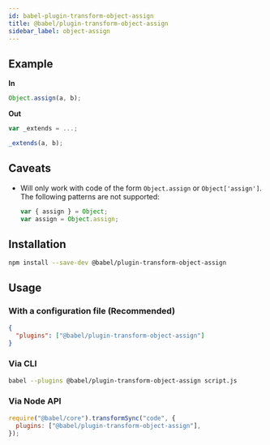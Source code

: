 ```yaml
---
id: babel-plugin-transform-object-assign
title: @babel/plugin-transform-object-assign
sidebar_label: object-assign
---
```


## Example

**In**

```javascript
Object.assign(a, b);
```

**Out**

```javascript
var _extends = ...;

_extends(a, b);
```

## Caveats

- Will only work with code of the form `Object.assign` or `Object['assign']`. The following patterns are not supported:

  ```javascript
  var { assign } = Object;
  var assign = Object.assign;
  ```

## Installation

```sh
npm install --save-dev @babel/plugin-transform-object-assign
```

## Usage

### With a configuration file (Recommended)

```json
{
  "plugins": ["@babel/plugin-transform-object-assign"]
}
```

### Via CLI

```sh
babel --plugins @babel/plugin-transform-object-assign script.js
```

### Via Node API

```javascript
require("@babel/core").transformSync("code", {
  plugins: ["@babel/plugin-transform-object-assign"],
});
```
